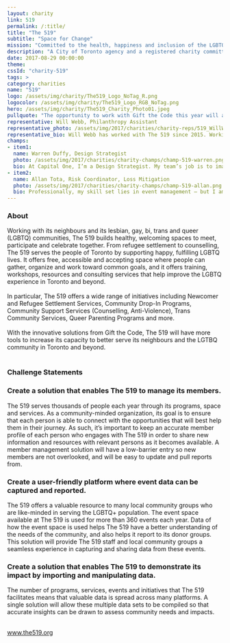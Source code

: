 ```yaml
---
layout: charity
link: 519
permalink: /:title/
title: "The 519"
subtitle: "Space for Change"
mission: "Committed to the health, happiness and inclusion of the LGBTQ community in Toronto"
description: "A City of Toronto agency and a registered charity committed to the health, happiness and full participation of the LGBTQ community. Working with the communities The 519 serves, it builds healthy, welcoming spaces to meet, participate and celebrate together."
date: 2017-08-29 00:00:00
theme:
cssId: "charity-519"
tags: >
category: charities
name: "519"
logo: /assets/img/charity/The519_Logo_NoTag_R.png
logocolor: /assets/img/charity/The519_Logo_RGB_NoTag.png
hero: /assets/img/charity/The519_Charity_Photo01.jpeg
pullquote: "The opportunity to work with Gift the Code this year will allow us to increase our capacity to better serve our community and understand opportunities for our program growth. We can’t wait to see the creativity that will allow us to impact our community in more effective ways!"
representative: Will Webb, Philanthropy Assistant
representative_photo: /assets/img/2017/charities/charity-reps/519_WillWebb.png
representative_bio: Will Webb has worked with The 519 since 2015. Working within The 519’s Philanthropy Department through his role as Philanthropy Assistant, he works closely with front-line program staff to meet the needs of the members of The 519. With an education in Hospitality and Special Event Management, Will also works to bring community together through The 519’s annual fundraising events and other initiatives such as Gift the Code.
champs:
- item1:
  name: Warren Duffy, Design Strategist
  photo: /assets/img/2017/charities/charity-champs/champ-519-warren.png
  bio: At Capital One, I’m a Design Strategist. My team’s job is to imagine, design and bring to market new digital experiences for Canadians. We measure success by how deeply we understand our customers’ needs and how incredibly easy it is for them to engage with our products and services.
- item2:
  name: Allan Tota, Risk Coordinator, Loss Mitigation
  photo: /assets/img/2017/charities/charity-champs/champ-519-allan.png
  bio: Professionally, my skill set lies in event management – but I am a huge tech enthusiast through and through. When able, I attempt to try every piece of technology I can get my hands on. I have experience developing and managing various large-scale databases. I love strategizing and developing strategic plans. Ultimately, everything I do at Capital One is client-facing, so I pride myself on my ability to work with and communicate with various personalities. I’m also a proficient gamer and am always up for learning a new video, board or card game!
---
```

<h3 class="charity-anchored-title anchored-title">About</h3>
Working with its neighbours and its lesbian, gay, bi, trans and queer (LGBTQ) communities, The 519 builds healthy, welcoming spaces to meet, participate and celebrate together. From refugee settlement to counselling, The 519 serves the people of Toronto by supporting happy, fulfilling LGBTQ lives. It offers free, accessible and accepting space where people can gather, organize and work toward common goals, and it offers training, workshops, resources and consulting services that help improve the LGBTQ experience in Toronto and beyond.
<br />
<br />
In particular, The 519 offers a wide range of initiatives including Newcomer and Refugee Settlement Services, Community Drop-In Programs, Community Support Services (Counselling, Anti-Violence), Trans Community Services, Queer Parenting Programs and more.
<br />
<br />
With the innovative solutions from Gift the Code, The 519 will have more tools to increase its capacity to  better serve its neighbours and the LGTBQ community in Toronto and beyond.
<br />
<br />
<h3 class="charity-anchored-title anchored-title">Challenge Statements</h3>

<div class="content-accordion">
  <div class="content-accordion-title">
    <span class="content-accordion-triangle-expand"></span>
    <h3>Create a solution that enables The 519 to manage its members.</h3>
  </div>

  <p class="content-accordion-body">
    The 519 serves thousands of people each year through its programs, space and services. As a community-minded organization, its goal is to ensure that each person is able to connect with the opportunities that will best help them in their journey. As such, it’s important to keep an accurate member profile of each person who engages with The 519 in order to share new information and resources with relevant persons as it becomes available. A member management solution will have a low-barrier  entry so new members are not overlooked, and will be easy to update and pull reports from.
  </p>
</div>

<div class="content-accordion">
  <div class="content-accordion-title">
    <span class="content-accordion-triangle-expand"></span>
    <h3>Create a user-friendly platform where event data can be captured and reported.</h3>
  </div>

  <p class="content-accordion-body">
    The 519 offers a valuable resource to many local community groups who are like-minded in serving the LGBTQ+ population. The event space available at The 519 is used for more than 360 events each year. Data of how the event space is used helps The 519 have a better understanding of the needs of the community, and also helps it report to its donor groups. This solution will provide The 519 staff and local community groups a seamless experience in capturing and sharing data from these events.
  </p>
</div>

<div class="content-accordion">
  <div class="content-accordion-title">
    <span class="content-accordion-triangle-expand"></span>
    <h3>Create a solution that enables The 519 to demonstrate its impact by importing and manipulating data.</h3>
  </div>

  <p class="content-accordion-body">
    The number of programs, services, events and initiatives that The 519 facilitates means that valuable data is spread across many platforms. A single solution will allow these multiple data sets to be compiled so that accurate insights can be drawn to assess community needs and impacts.
  </p>
</div>

<br />
<a href="http://www.the519.org/">www.the519.org</a>
